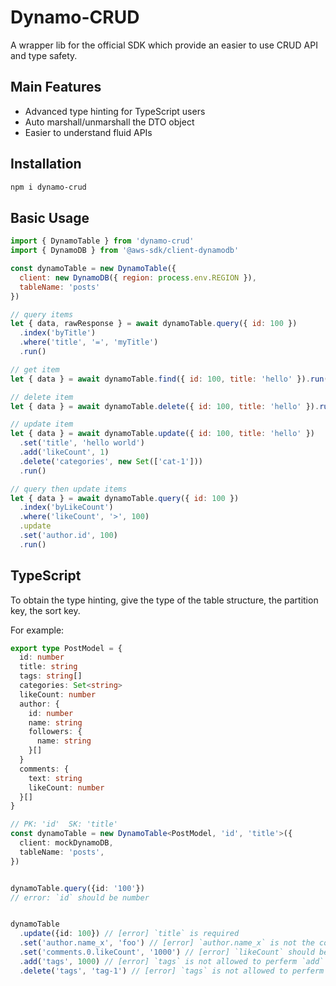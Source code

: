 # Dynamo-CRUD

A wrapper lib for the official SDK which provide an easier to use CRUD API and type safety.

## Main Features
* Advanced type hinting for TypeScript users
* Auto marshall/unmarshall the DTO object
* Easier to understand fluid APIs


## Installation
```bash
npm i dynamo-crud
```

## Basic Usage
```js
import { DynamoTable } from 'dynamo-crud'
import { DynamoDB } from '@aws-sdk/client-dynamodb'

const dynamoTable = new DynamoTable({
  client: new DynamoDB({ region: process.env.REGION }),
  tableName: 'posts'
})

// query items
let { data, rawResponse } = await dynamoTable.query({ id: 100 })
  .index('byTitle')
  .where('title', '=', 'myTitle')
  .run()

// get item
let { data } = await dynamoTable.find({ id: 100, title: 'hello' }).run()

// delete item
let { data } = await dynamoTable.delete({ id: 100, title: 'hello' }).run()

// update item
let { data } = await dynamoTable.update({ id: 100, title: 'hello' })
  .set('title', 'hello world')
  .add('likeCount', 1)
  .delete('categories', new Set(['cat-1']))
  .run()

// query then update items
let { data } = await dynamoTable.query({ id: 100 })
  .index('byLikeCount')
  .where('likeCount', '>', 100)
  .update
  .set('author.id', 100)
  .run()
```

## TypeScript
To obtain the type hinting, give the type of the table structure, the partition key, the sort key.

For example:

```ts
export type PostModel = {
  id: number
  title: string
  tags: string[]
  categories: Set<string>
  likeCount: number
  author: {
    id: number
    name: string
    followers: {
      name: string
    }[]
  }
  comments: {
    text: string
    likeCount: number
  }[]
}

// PK: 'id'  SK: 'title'
const dynamoTable = new DynamoTable<PostModel, 'id', 'title'>({
  client: mockDynamoDB,
  tableName: 'posts',
})


dynamoTable.query({id: '100'})
// error: `id` should be number


dynamoTable
  .update({id: 100}) // [error] `title` is required
  .set('author.name_x', 'foo') // [error] `author.name_x` is not the correct path
  .set('comments.0.likeCount', '1000') // [error] `likeCount` should be `number`
  .add('tags', 1000) // [error] `tags` is not allowed to perferm `add` operation
  .delete('tags', 'tag-1') // [error] `tags` is not allowed to perferm `delete` operation
```
